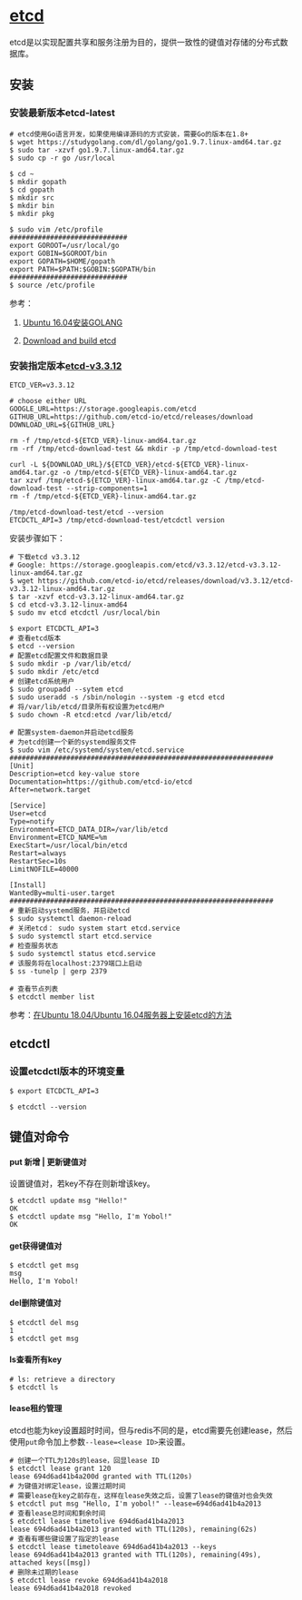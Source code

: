 # [etcd](https://coreos.com/etcd/)

etcd是以实现配置共享和服务注册为目的，提供一致性的键值对存储的分布式数据库。

## 安装

### 安装最新版本etcd-latest

```shell
# etcd使用Go语言开发，如果使用编译源码的方式安装，需要Go的版本在1.8+
$ wget https://studygolang.com/dl/golang/go1.9.7.linux-amd64.tar.gz
$ sudo tar -xzvf go1.9.7.linux-amd64.tar.gz
$ sudo cp -r go /usr/local

$ cd ~
$ mkdir gopath
$ cd gopath
$ mkdir src
$ mkdir bin
$ mkdir pkg

$ sudo vim /etc/profile
#############################
export GOROOT=/usr/local/go
export GOBIN=$GOROOT/bin
export GOPATH=$HOME/gopath
export PATH=$PATH:$GOBIN:$GOPATH/bin
#############################
$ source /etc/profile
```

参考：

1. [Ubuntu 16.04安装GOLANG](https://blog.csdn.net/h363659487/article/details/81812799)

2. [Download and build etcd](https://coreos.com/etcd/docs/latest/dl_build.html)

### 安装指定版本[etcd-v3.3.12](https://github.com/etcd-io/etcd/releases/tag/v3.3.12)

```shell
ETCD_VER=v3.3.12

# choose either URL
GOOGLE_URL=https://storage.googleapis.com/etcd
GITHUB_URL=https://github.com/etcd-io/etcd/releases/download
DOWNLOAD_URL=${GITHUB_URL}

rm -f /tmp/etcd-${ETCD_VER}-linux-amd64.tar.gz
rm -rf /tmp/etcd-download-test && mkdir -p /tmp/etcd-download-test

curl -L ${DOWNLOAD_URL}/${ETCD_VER}/etcd-${ETCD_VER}-linux-amd64.tar.gz -o /tmp/etcd-${ETCD_VER}-linux-amd64.tar.gz
tar xzvf /tmp/etcd-${ETCD_VER}-linux-amd64.tar.gz -C /tmp/etcd-download-test --strip-components=1
rm -f /tmp/etcd-${ETCD_VER}-linux-amd64.tar.gz

/tmp/etcd-download-test/etcd --version
ETCDCTL_API=3 /tmp/etcd-download-test/etcdctl version
```

安装步骤如下：

```shell
# 下载etcd v3.3.12
# Google: https://storage.googleapis.com/etcd/v3.3.12/etcd-v3.3.12-linux-amd64.tar.gz
$ wget https://github.com/etcd-io/etcd/releases/download/v3.3.12/etcd-v3.3.12-linux-amd64.tar.gz
$ tar -xzvf etcd-v3.3.12-linux-amd64.tar.gz
$ cd etcd-v3.3.12-linux-amd64
$ sudo mv etcd etcdctl /usr/local/bin

$ export ETCDCTL_API=3
# 查看etcd版本
$ etcd --version
# 配置etcd配置文件和数据目录
$ sudo mkdir -p /var/lib/etcd/
$ sudo mkdir /etc/etcd
# 创建etcd系统用户
$ sudo groupadd --sytem etcd
$ sudo useradd -s /sbin/nologin --system -g etcd etcd
# 将/var/lib/etcd/目录所有权设置为etcd用户
$ sudo chown -R etcd:etcd /var/lib/etcd/

# 配置system-daemon并启动etcd服务
# 为etcd创建一个新的systemd服务文件
$ sudo vim /etc/systemd/system/etcd.service
#################################################################
[Unit]
Description=etcd key-value store
Documentation=https://github.com/etcd-io/etcd
After=network.target

[Service]
User=etcd
Type=notify
Environment=ETCD_DATA_DIR=/var/lib/etcd
Environment=ETCD_NAME=%m
ExecStart=/usr/local/bin/etcd
Restart=always
RestartSec=10s
LimitNOFILE=40000

[Install]
WantedBy=multi-user.target
#################################################################
# 重新启动systemd服务，并启动etcd
$ sudo systemctl daemon-reload
# 关闭etcd： sudo system start etcd.service
$ sudo systemctl start etcd.service
# 检查服务状态
$ sudo systemctl status etcd.service
# 该服务将在localhost:2379端口上启动
$ ss -tunelp | gerp 2379

# 查看节点列表
$ etcdctl member list
```

参考：[在Ubuntu 18.04/Ubuntu 16.04服务器上安装etcd的方法](https://ywnz.com/linuxyffq/3953.html)

## etcdctl

### 设置etcdctl版本的环境变量

```shell
$ export ETCDCTL_API=3

$ etcdctl --version
```

## 键值对命令

#### put 新增 | 更新键值对

设置键值对，若key不存在则新增该key。

```shell
$ etcdctl update msg "Hello!"
OK
$ etcdctl update msg "Hello, I'm Yobol!"
OK
```

#### get获得键值对

```shell
$ etcdctl get msg
msg
Hello, I'm Yobol!
```

#### del删除键值对

```shell
$ etcdctl del msg
1
$ etcdctl get msg
```

#### ls查看所有key

```shell
# ls: retrieve a directory
$ etcdctl ls
```

#### lease租约管理

etcd也能为key设置超时时间，但与redis不同的是，etcd需要先创建lease，然后使用`put`命令加上参数`--lease=<lease ID>`来设置。

```shell
# 创建一个TTL为120s的lease，回显lease ID
$ etcdctl lease grant 120
lease 694d6ad41b4a200d granted with TTL(120s)
# 为键值对绑定lease，设置过期时间
# 需要lease在key之前存在，这样在lease失效之后，设置了lease的键值对也会失效
$ etcdctl put msg "Hello, I'm yobol!" --lease=694d6ad41b4a2013
# 查看lease总时间和剩余时间
$ etcdctl lease timetolive 694d6ad41b4a2013
lease 694d6ad41b4a2013 granted with TTL(120s), remaining(62s)
# 查看有哪些键设置了指定的lease
$ etcdctl lease timetoleave 694d6ad41b4a2013 --keys
lease 694d6ad41b4a2013 granted with TTL(120s), remaining(49s), attached keys([msg])
# 删除未过期的lease
$ etcdctl lease revoke 694d6ad41b4a2018
lease 694d6ad41b4a2018 revoked
```

